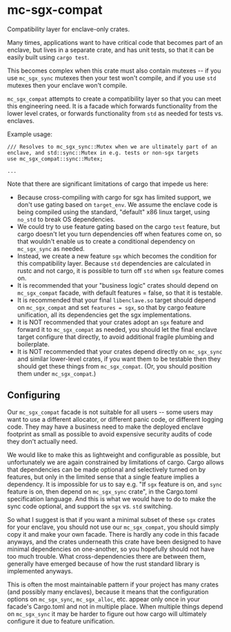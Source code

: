 mc-sgx-compat
==========

Compatibility layer for enclave-only crates.

Many times, applications want to have critical code that becomes part of an enclave,
but lives in a separate crate, and has unit tests, so that it can be easily built using `cargo test`.

This becomes complex when this crate must also contain mutexes -- if you use `mc_sgx_sync` mutexes
then your test won't compile, and if you use `std` mutexes then your enclave won't compile.

`mc_sgx_compat` attempts to create a compatibility layer so that you can meet this engineering need.
It is a facade which forwards functionality from the lower level crates, or forwards functionality from `std`
as needed for tests vs. enclaves.

Example usage:

```
/// Resolves to mc_sgx_sync::Mutex when we are ultimately part of an enclave, and std::sync::Mutex in e.g. tests or non-sgx targets
use mc_sgx_compat::sync::Mutex;

...
```

Note that there are significant limitations of cargo that impede us here:
- Because cross-compiling with cargo for sgx has limited support, we don't use gating based on `target_env`.
  We assume the enclave code is being compiled using the standard, "default" x86 linux target, using `no_std` to break OS dependencies.
- We could try to use feature gating based on the cargo `test` feature, but cargo doesn't let you turn dependencies off
  when features come on, so that wouldn't enable us to create a conditional dependency on `mc_sgx_sync` as needed.
- Instead, we create a new feature `sgx` which becomes the condition for this compatibility layer.
  Because `std` dependencies are calculated in rustc and not cargo, it is possible to turn off `std` when `sgx` feature
  comes on.
- It is recommended that your "business logic" crates should depend on `mc_sgx_compat` facade, with default features = false, so
  that it is testable.
- It is recommended that your final `libenclave.so` target should depend on `mc_sgx_compat` and set `features = sgx`, so that by
  cargo feature unification, all its dependencies get the sgx implementations.
- It is NOT recommended that your crates adopt an `sgx` feature and forward it to `mc_sgx_compat` as needed, you should let the
  final enclave target configure that directly, to avoid additional fragile plumbing and boilerplate.
- It is NOT recommended that your crates depend directly on `mc_sgx_sync` and similar lower-level crates, if you want them to be
  testable then they should get these things from `mc_sgx_compat`. (Or, you should position them under `mc_sgx_compat`.)

Configuring
-----------

Our `mc_sgx_compat` facade is not suitable for all users -- some users may want to use a different allocator,
or different panic code, or different logging code. They may have a business need to make the deployed enclave footprint
as small as possible to avoid expensive security audits of code they don't actually need.

We would like to make this as lightweight and configurable as possible, but unfortunately we are again constrained
by limitations of cargo. Cargo allows that dependencies can be made optional and selectively turned on by features,
but only in the limited sense that a single feature implies a dependency. It is impossible for us to say e.g.
"If `sgx` feature is on, and `sync` feature is on, then depend on `mc_sgx_sync` crate", in the Cargo.toml specification language.
And this is what we would have to do to make the sync code optional, and support the `sgx` vs. `std` switching.

So what I suggest is that if you want a minimal subset of these `sgx` crates for your enclave, you should not use our
`mc_sgx_compat`, you should simply copy it and make your own facade. There is hardly any code in this facade anyways,
and the crates underneath this crate have been designed to have minimal dependencies on one-another, so you hopefully
should not have too much trouble.
What cross-dependencies there are between them, generally have emerged because of how the rust standard library is
implemented anyways.

This is often the most maintainable pattern if your project has many crates (and possibly many enclaves),
because it means that the configuration options on `mc_sgx_sync`, `mc_sgx_alloc`, etc. appear only once
in your facade's Cargo.toml and not in multiple place. When multiple things depend on `mc_sgx_sync` it may be harder
to figure out how cargo will ultimately configure it due to feature unification.
